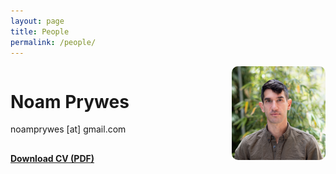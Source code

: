 ```yaml
---
layout: page
title: People
permalink: /people/
---
```


<style>
.people-container {
  display: flex;
  justify-content: space-between;
  align-items: flex-start;
  margin-bottom: 1.5rem;
}

.people-text {
  flex: 1;
}

.people-photo {
  margin-left: 20px;
}

.cv-link {
  font-weight: bold;
  margin-top: 1rem;
  display: inline-block;
}
</style>

<div class="people-container">
  <div class="people-text">
    <h1>Noam Prywes</h1>
    <p>noamprywes [at] gmail.com</p>
    <a class="cv-link" href="/papers/CV_Prywes_070825.pdf" target="_blank">Download CV (PDF)</a>
  </div>
  <div class="people-photo">
    <img src="/images/Noam-Prywes-5.jpg" alt="noam" width="150" style="border-radius: 10px;">
  </div>
</div>
